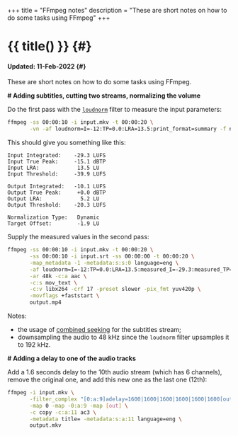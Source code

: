 +++
title = "FFmpeg notes"
description = "These are short notes on how to do some tasks using FFmpeg"
+++

# {{ title() }} {#}
#### Updated: 11-Feb-2022 {#}

These are short notes on how to do some tasks using FFmpeg.

**# Adding subtitles, cutting two streams, normalizing the volume**

Do the first pass with the [`loudnorm`](https://ffmpeg.org/ffmpeg-filters.html#loudnorm) filter to measure the input parameters:

```bash
ffmpeg -ss 00:00:10 -i input.mkv -t 00:00:20 \
       -vn -af loudnorm=I=-12:TP=0.0:LRA=13.5:print_format=summary -f null -
```

This should give you something like this:

```text
Input Integrated:    -29.3 LUFS
Input True Peak:     -15.1 dBTP
Input LRA:            13.5 LU
Input Threshold:     -39.9 LUFS

Output Integrated:   -10.1 LUFS
Output True Peak:     +0.0 dBTP
Output LRA:            5.2 LU
Output Threshold:    -20.3 LUFS

Normalization Type:   Dynamic
Target Offset:        -1.9 LU
```

Supply the measured values in the second pass:

```bash
ffmpeg -ss 00:00:10 -i input.mkv -t 00:00:20 \
       -ss 00:00:10 -i input.srt -ss 00:00:00 -t 00:00:20 \
       -map_metadata -1 -metadata:s:s:0 language=eng \
       -af loudnorm=I=-12:TP=0.0:LRA=13.5:measured_I=-29.3:measured_TP=-15.1:measured_LRA=13.5:measured_thresh=-39.9 \
       -ar 48k -c:a aac \
       -c:s mov_text \
       -c:v libx264 -crf 17 -preset slower -pix_fmt yuv420p \
       -movflags +faststart \
       output.mp4
```

Notes:
- the usage of [combined seeking](https://trac.ffmpeg.org/wiki/Seeking) for the subtitles stream;
- downsampling the audio to 48 kHz since the `loudnorm` filter upsamples it to 192 kHz.


**# Adding a delay to one of the audio tracks**

Add a 1.6 seconds delay to the 10th audio stream (which has 6 channels), remove the original one, and add this new one as the last one (12th):

```bash
ffmpeg -i input.mkv \
       -filter_complex "[0:a:9]adelay=1600|1600|1600|1600|1600|1600[out]" \
       -map 0 -map -0:a:9 -map [out] \
       -c copy -c:a:11 ac3 \
       -metadata title= -metadata:s:a:11 language=eng \
       output.mkv
```
